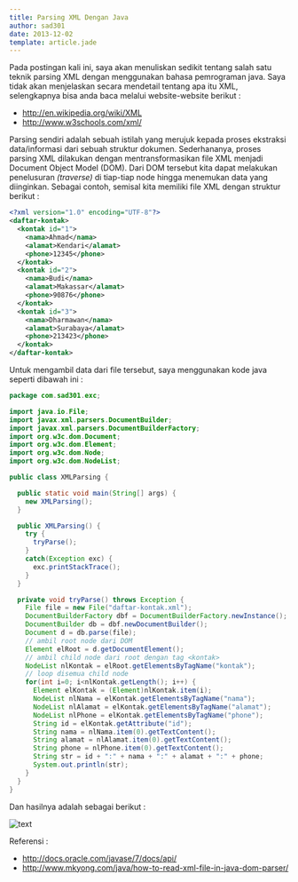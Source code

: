 ```yaml
---
title: Parsing XML Dengan Java
author: sad301
date: 2013-12-02
template: article.jade
---
```


Pada postingan kali ini, saya akan menuliskan sedikit tentang salah satu teknik parsing XML dengan menggunakan bahasa pemrograman java. Saya tidak akan menjelaskan secara mendetail tentang apa itu XML, selengkapnya bisa anda baca melalui website-website berikut :

* http://en.wikipedia.org/wiki/XML
* http://www.w3schools.com/xml/

Parsing sendiri adalah sebuah istilah yang merujuk kepada proses ekstraksi data/informasi dari sebuah struktur dokumen. Sederhananya, proses parsing XML dilakukan dengan mentransformasikan file XML menjadi Document Object Model (DOM). Dari DOM tersebut kita dapat melakukan penelusuran _(traverse)_ di tiap-tiap node hingga menemukan data yang diinginkan. Sebagai contoh, semisal kita memiliki file XML dengan struktur berikut :

```xml
<?xml version="1.0" encoding="UTF-8"?>
<daftar-kontak>
  <kontak id="1">
    <nama>Ahmad</nama>
    <alamat>Kendari</alamat>
    <phone>12345</phone>
  </kontak>
  <kontak id="2">
    <nama>Budi</nama>
    <alamat>Makassar</alamat>
    <phone>90876</phone>
  </kontak>
  <kontak id="3">
    <nama>Dharmawan</nama>
    <alamat>Surabaya</alamat>
    <phone>213423</phone>
  </kontak>
</daftar-kontak>
```

Untuk mengambil data dari file tersebut, saya menggunakan kode java seperti dibawah ini :

```java
package com.sad301.exc;

import java.io.File;
import javax.xml.parsers.DocumentBuilder;
import javax.xml.parsers.DocumentBuilderFactory;
import org.w3c.dom.Document;
import org.w3c.dom.Element;
import org.w3c.dom.Node;
import org.w3c.dom.NodeList;

public class XMLParsing {

  public static void main(String[] args) {
    new XMLParsing();
  }

  public XMLParsing() {
    try {
      tryParse();
    }
    catch(Exception exc) {
      exc.printStackTrace();
    }
  }

  private void tryParse() throws Exception {
    File file = new File("daftar-kontak.xml");
    DocumentBuilderFactory dbf = DocumentBuilderFactory.newInstance();
    DocumentBuilder db = dbf.newDocumentBuilder();
    Document d = db.parse(file);
    // ambil root node dari DOM
    Element elRoot = d.getDocumentElement();
    // ambil child node dari root dengan tag <kontak>
    NodeList nlKontak = elRoot.getElementsByTagName("kontak");
    // loop disemua child node
    for(int i=0; i<nlKontak.getLength(); i++) {
      Element elKontak = (Element)nlKontak.item(i);
      NodeList nlNama = elKontak.getElementsByTagName("nama");
      NodeList nlAlamat = elKontak.getElementsByTagName("alamat");
      NodeList nlPhone = elKontak.getElementsByTagName("phone");
      String id = elKontak.getAttribute("id");
      String nama = nlNama.item(0).getTextContent();
      String alamat = nlAlamat.item(0).getTextContent();
      String phone = nlPhone.item(0).getTextContent();
      String str = id + ":" + nama + ":" + alamat + ":" + phone;
      System.out.println(str);
    }
  }
}
```

Dan hasilnya adalah sebagai berikut :

![text](https://lh3.googleusercontent.com/-LZTopR60ETo/UpyAO2RKmII/AAAAAAAAKsw/9q1sAOQ1ff8/s2048-Ic42/sample.png)

Referensi :

* http://docs.oracle.com/javase/7/docs/api/
* http://www.mkyong.com/java/how-to-read-xml-file-in-java-dom-parser/
